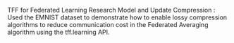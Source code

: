 TFF for Federated Learning Research Model and Update Compression : Used the EMNIST dataset to demonstrate how to enable lossy compression algorithms to reduce communication cost in the Federated Averaging algorithm using the tff.learning API. 
